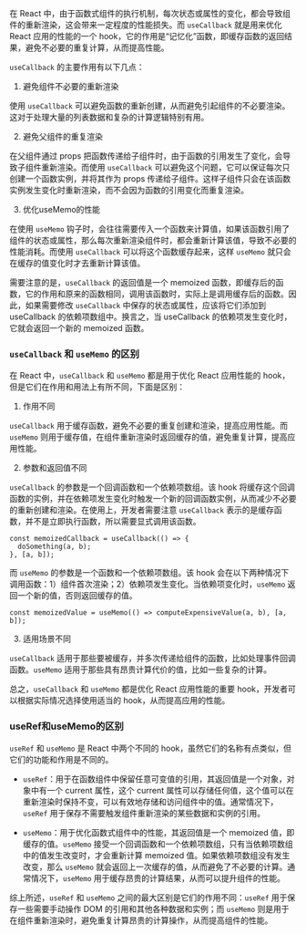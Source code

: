 在 React 中，由于函数式组件的执行机制，每次状态或属性的变化，都会导致组件的重新渲染，这会带来一定程度的性能损失。而 `useCallback` 就是用来优化 React 应用的性能的一个 hook，它的作用是“记忆化”函数，即缓存函数的返回结果，避免不必要的重复计算，从而提高性能。

`useCallback` 的主要作用有以下几点：

1. 避免组件不必要的重新渲染

使用 `useCallback` 可以避免函数的重新创建，从而避免引起组件的不必要渲染。这对于处理大量的列表数据和复杂的计算逻辑特别有用。

2. 避免父组件的重复渲染

在父组件通过 props 把函数传递给子组件时，由于函数的引用发生了变化，会导致子组件重新渲染。而使用 `useCallback` 可以避免这个问题，它可以保证每次只创建一个函数实例，并将其作为 props 传递给子组件。这样子组件只会在该函数实例发生变化时重新渲染，而不会因为函数的引用变化而重复渲染。

3. 优化useMemo的性能

在使用 `useMemo` 钩子时，会往往需要传入一个函数来计算值，如果该函数引用了组件的状态或属性，那么每次重新渲染组件时，都会重新计算该值，导致不必要的性能消耗。而使用 `useCallback` 可以将这个函数缓存起来，这样 `useMemo` 就只会在缓存的值变化时才去重新计算该值。

需要注意的是，`useCallback` 的返回值是一个 memoized 函数，即缓存后的函数，它的作用和原来的函数相同，调用该函数时，实际上是调用缓存后的函数。因此，如果需要修改 `useCallback` 中保存的状态或属性，应该将它们添加到 useCallback 的依赖项数组中。换言之，当 useCallback 的依赖项发生变化时，它就会返回一个新的 memoized 函数。


### `useCallback` 和 `useMemo` 的区别
在 React 中，`useCallback` 和 `useMemo` 都是用于优化 React 应用性能的 hook，但是它们在作用和用法上有所不同，下面是区别：

1. 作用不同

`useCallback` 用于缓存函数，避免不必要的重复创建和渲染，提高应用性能。而 `useMemo` 则用于缓存值，在组件重新渲染时返回缓存的值，避免重复计算，提高应用性能。

2. 参数和返回值不同

`useCallback` 的参数是一个回调函数和一个依赖项数组。该 hook 将缓存这个回调函数的实例，并在依赖项发生变化时触发一个新的回调函数实例，从而减少不必要的重新创建和渲染。在使用上，开发者需要注意 `useCallback` 表示的是缓存函数，并不是立即执行函数，所以需要显式调用该函数。

```
const memoizedCallback = useCallback(() => {
  doSomething(a, b);
}, [a, b]);
```

而 `useMemo` 的参数是一个函数和一个依赖项数组。该 hook 会在以下两种情况下调用函数：1）组件首次渲染；2）依赖项发生变化。当依赖项变化时，`useMemo` 返回一个新的值，否则返回缓存的值。

```
const memoizedValue = useMemo(() => computeExpensiveValue(a, b), [a, b]);
```

3. 适用场景不同

`useCallback` 适用于那些要被缓存，并多次传递给组件的函数，比如处理事件回调函数。`useMemo` 适用于那些具有昂贵计算代价的值，比如一些复杂的计算。

总之，`useCallback` 和 `useMemo` 都是优化 React 应用性能的重要 hook，开发者可以根据实际情况选择使用适当的 hook，从而提高应用的性能。


### useRef和useMemo的区别
`useRef` 和 `useMemo` 是 React 中两个不同的 hook，虽然它们的名称有点类似，但它们的功能和作用是不同的。

- `useRef`：用于在函数组件中保留任意可变值的引用，其返回值是一个对象，对象中有一个 current 属性，这个 current 属性可以存储任何值，这个值可以在重新渲染时保持不变，可以有效地存储和访问组件中的值。通常情况下，`useRef` 用于保存不需要触发组件重新渲染的某些数据和实例的引用。

- `useMemo`：用于优化函数式组件中的性能，其返回值是一个 memoized 值，即缓存的值。`useMemo` 接受一个回调函数和一个依赖项数组，只有当依赖项数组中的值发生改变时，才会重新计算 memoized 值。如果依赖项数组没有发生改变，那么 `useMemo` 就会返回上一次缓存的值，从而避免了不必要的计算。通常情况下，`useMemo` 用于缓存昂贵的计算结果，从而可以提升组件的性能。

综上所述，`useRef` 和 `useMemo` 之间的最大区别是它们的作用不同：`useRef` 用于保存一些需要手动操作 DOM 的引用和其他各种数据和实例；而 `useMemo` 则是用于在组件重新渲染时，避免重复计算昂贵的计算操作，从而提高组件的性能。

